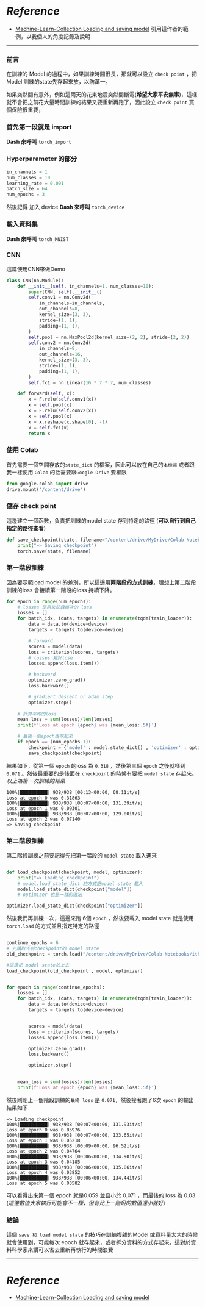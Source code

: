# *Reference*

- [Machine-Learn-Collection Loading and saving model](https://github.com/aladdinpersson/Machine-Learning-Collection/blob/master/ML/Pytorch/Basics/pytorch_loadsave.py)
引用這作者的範例，以我個人的角度記錄及說明
-------------

### 前言
在訓練的 Model 的過程中，如果訓練時間很長，那就可以設立 `check point` ，把Model 訓練的state先存起來放，以防萬一。

如果突然間有意外，例如這兩天的花東地震突然間斷電(**希望大家平安無事**)，這樣就不會把之前花大量時間訓練的結果又要重新再跑了，因此設立 `check point` 買個保險很重要，

### 首先第一段就是 import 

**Dash 來呼叫** `torch_import`

###  Hyperparameter 的部分

```python
in_channels = 1
num_classes = 10
learning_rate = 0.001
batch_size = 64
num_epochs = 3
```

然後記得 加入 device
**Dash 來呼叫** `torch_device`

### 載入資料集
**Dash 來呼叫** `torch_MNIST`


### CNN
這篇使用CNN來做Demo

```python
class CNN(nn.Module):
    def __init__(self, in_channels=1, num_classes=10):
        super(CNN, self).__init__()
        self.conv1 = nn.Conv2d(
            in_channels=in_channels,
            out_channels=8,
            kernel_size=(3, 3),
            stride=(1, 1),
            padding=(1, 1),
        )
        self.pool = nn.MaxPool2d(kernel_size=(2, 2), stride=(2, 2))
        self.conv2 = nn.Conv2d(
            in_channels=8,
            out_channels=16,
            kernel_size=(3, 3),
            stride=(1, 1),
            padding=(1, 1),
        )
        self.fc1 = nn.Linear(16 * 7 * 7, num_classes)

    def forward(self, x):
        x = F.relu(self.conv1(x))
        x = self.pool(x)
        x = F.relu(self.conv2(x))
        x = self.pool(x)
        x = x.reshape(x.shape[0], -1)
        x = self.fc1(x)
        return x
```

### 使用 Colab 
首先需要一個空間存放的`state_dict` 的檔案，因此可以放在自己的`本機端` 或者跟我一樣使用 `Colab` 的話需要跟`Google Drive` 要權限

```python
from google.colab import drive
drive.mount('/content/drive')
```

### 儲存 check point

這邊建立一個函數，負責把訓練的model state 存到特定的路徑 (**可以自行到自己指定的路徑查看**)

```Python
def save_checkpoint(state, filename="/content/drive/MyDrive/Colab Notebooks/ithome/checkpoint.pth.tar"):
    print("=> Saving checkpoint")
    torch.save(state, filename)
```



### 第一階段訓練

因為要示範load model 的差別，所以這邊用**兩階段的方式訓練**，理想上第二階段訓練的loss 會接續第一階段的loss 持續下降。

```Python
for epoch in range(num_epochs):
	# losses 是用來記錄每次的 loss 
    losses = []
    for batch_idx, (data, targets) in enumerate(tqdm(train_loader)):
        data = data.to(device=device)
        targets = targets.to(device=device)

		# forward
        scores = model(data)
        loss = criterion(scores, targets)
        # losses 累計lose
        losses.append(loss.item())

        # backward
        optimizer.zero_grad()
        loss.backward()

        # gradient descent or adam step
        optimizer.step()
    
	# 計算平均的loss
    mean_loss = sum(losses)/len(losses)
    print(f'Loss at epoch {epoch} was {mean_loss:.5f}')

	# 最後一個epoch後存起來
    if epoch == (num_epochs-1):
        checkpoint = {'model' : model.state_dict() , 'optimizer' : optimizer.state_dict()}
        save_checkpoint(checkpoint)

```

結果如下，從第一個 `epoch` 的loss 為 `0.318` ，然後第三個 `epoch` 之後就樣到 `0.071` 。然後最重要的是後面在 `checkpoint` 的時候有要把 `model state` 存起來。 *以上為第一次訓練的結果*
```text
100%|██████████| 938/938 [00:13<00:00, 68.11it/s] 
Loss at epoch 0 was 0.31863
100%|██████████| 938/938 [00:07<00:00, 131.39it/s]
Loss at epoch 1 was 0.09301
100%|██████████| 938/938 [00:07<00:00, 129.00it/s]
Loss at epoch 2 was 0.07140
=> Saving checkpoint
```


### 第二階段訓練

第二階段訓練之前要記得先把第一階段的 `model state` 載入進來

```Python

def load_checkpoint(checkpoint, model, optimizer):
    print("=> Loading checkpoint")
    # model.load_state_dict 的方式把model state 載入
    model.load_state_dict(checkpoint["model"])
    # optimizer 也是一樣的做法

optimizer.load_state_dict(checkpoint["optimizer"])
```

然後我們再訓練一次，這邊來跑 6個 `epoch` ，然後要載入 model state 就是使用 `torch.load` 的方式並且指定特定的路徑


```Python

continue_epochs = 6
# 先讀取先前checkpoint的 model state
old_checkpoint = torch.load("/content/drive/MyDrive/Colab Notebooks/ithome/checkpoint.pth.tar")

#這邊把 model state放上去
load_checkpoint(old_checkpoint , model, optimizer)


for epoch in range(continue_epochs):
    losses = []
    for batch_idx, (data, targets) in enumerate(tqdm(train_loader)):
        data = data.to(device=device)
        targets = targets.to(device=device)


        scores = model(data)
        loss = criterion(scores, targets)
        losses.append(loss.item())

        optimizer.zero_grad()
        loss.backward()

        optimizer.step()
    

    mean_loss = sum(losses)/len(losses)
    print(f'Loss at epoch {epoch} was {mean_loss:.5f}')
```

然後剛剛上一個階段訓練的`最終 loss` 是 `0.071`，然後接著跑了6次 `epoch`  的輸出結果如下
```Text
=> Loading checkpoint
100%|██████████| 938/938 [00:07<00:00, 131.93it/s]
Loss at epoch 0 was 0.05976
100%|██████████| 938/938 [00:07<00:00, 133.65it/s]
Loss at epoch 1 was 0.05218
100%|██████████| 938/938 [00:09<00:00, 96.52it/s] 
Loss at epoch 2 was 0.04764
100%|██████████| 938/938 [00:06<00:00, 134.90it/s]
Loss at epoch 3 was 0.04185
100%|██████████| 938/938 [00:06<00:00, 135.86it/s]
Loss at epoch 4 was 0.03852
100%|██████████| 938/938 [00:06<00:00, 134.44it/s]
Loss at epoch 5 was 0.03582
```

可以看得出來第一個 epoch 就是0.059 並且小於 0.071 ，而最後的 loss 為  0.03 (*這邊數值大家執行可能會不一樣，但有比上一階段的數值還小就好*)

###  結論
這個 `save 和 load model state`  的技巧在訓練複雜的Model 或資料量太大的時候就會使用到，可能每次 epoch 就存起來，或者拆分資料的方式存起來，這對於資料科學家來講可以省去重新再執行的時間浪費

----------
# *Reference*

- [Machine-Learn-Collection Loading and saving model](https://github.com/aladdinpersson/Machine-Learning-Collection/blob/master/ML/Pytorch/Basics/pytorch_loadsave.py)
